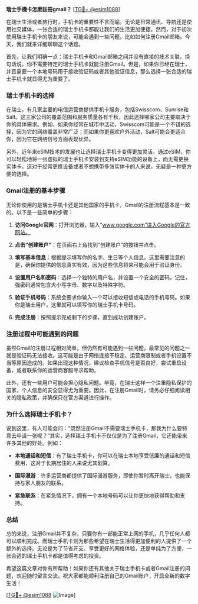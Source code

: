 **瑞士手機卡怎麽註冊gmail？** [[TG💪+ @esim1088](https://t.me/s/esim1088)]

在瑞士生活或者旅行时，手机卡的重要性不言而喻。无论是日常通讯、导航还是使用社交媒体，一张合适的瑞士手机卡都能让我们的生活更加便捷。然而，对于初次使用瑞士手机卡的朋友来说，可能会遇到一些问题，比如如何注册Gmail邮箱。今天，我们就来详细聊聊这个话题。

首先，让我们明确一点：瑞士手机卡和Gmail邮箱之间并没有直接的技术关联。换句话说，你不需要特定的瑞士手机卡就能注册Gmail。但是，如果你已经在瑞士，并且需要一个本地号码用于接收验证码或者其他验证信息，那么选择一张合适的瑞士手机卡就显得尤为重要了。

### 瑞士手机卡的选择

在瑞士，有几家主要的电信运营商提供手机卡服务，包括Swisscom、Sunrise和Salt。这三家公司的覆盖范围和服务质量各有千秋，因此选择哪家公司主要取决于你的具体需求。例如，如果你经常在城市中活动，Swisscom可能是一个不错的选择，因为它的网络覆盖非常广泛；而如果你更喜欢户外活动，Salt可能会更适合你，因为它在网络信号方面表现优异。

另外，近年来eSIM技术的发展也让选择瑞士手机卡变得更加灵活。通过eSIM，你可以轻松地将一张虚拟的瑞士手机卡安装到支持eSIM功能的设备上，而无需更换实体卡。这对于经常更换设备或者不想携带多张实体卡的人来说，无疑是一种更方便的选择。

### Gmail注册的基本步骤

无论你使用的是瑞士手机卡还是其他国家的手机卡，Gmail的注册流程基本是一致的。以下是一些简单的步骤：

1. **访问Google官网**：打开浏览器，输入“www.google.com”进入Google的官方网站。
   
2. **点击“创建账户”**：在页面右上角找到“创建账户”的按钮并点击。

3. **填写基本信息**：根据提示填写你的名字、生日等个人信息。这里需要注意的是，确保你提供的信息真实有效，因为这些信息将来可能会用于验证身份。

4. **设置用户名和密码**：选择一个独特的用户名，并设置一个安全的密码。记住，强密码通常包含大小写字母、数字以及特殊字符。

5. **验证手机号码**：系统会要求你输入一个可以接收短信或电话的手机号码。如果你是瑞士用户，这里就可以填写你的瑞士手机卡号码。

6. **完成注册**：按照提示完成剩下的步骤，直到成功创建账户。

### 注册过程中可能遇到的问题

虽然Gmail的注册过程相对简单，但仍然有可能遇到一些问题。最常见的问题之一就是验证码无法接收。这可能是由于网络连接不稳定、运营商限制或者手机设置不当等原因造成的。如果出现这种情况，建议检查手机信号是否良好，尝试重启设备，或者联系你的运营商客服寻求帮助。

此外，还有一些用户可能会担心隐私问题。毕竟，在瑞士这样一个注重隐私保护的国家，个人信息的安全显得尤为重要。因此，在注册Gmail时，请务必仔细阅读相关的隐私政策，并确保只在官方渠道进行操作。

### 为什么选择瑞士手机卡？

说到这里，有人可能会问：“既然注册Gmail不需要瑞士手机卡，那我为什么要特意去申请一张呢？”其实，选择瑞士手机卡不仅仅是为了注册Gmail，它还能带来许多其他的好处。例如：

- **本地通话和短信**：有了瑞士手机卡，你可以在瑞士本地享受低廉的通话和短信费用，这对于长期居住的人来说尤其划算。
  
- **国际漫游**：许多运营商都提供了国际漫游服务，即使你暂时离开瑞士，也能保持与家人朋友的联系。

- **紧急联系**：在紧急情况下，拥有一个本地号码可以让你更快地获得帮助和支持。

### 总结

总的来说，注册Gmail并不复杂，只要你有一部能正常上网的手机，几乎任何人都可以顺利完成。而瑞士手机卡则为那些希望在瑞士生活得更加便利的人提供了一个额外的选择。无论是为了节省开支、享受更好的网络体验，还是单纯为了方便，一张合适的瑞士手机卡都是值得考虑的投资。

希望这篇文章对你有所帮助！如果你还有其他关于瑞士手机卡或者Gmail注册的问题，欢迎随时留言交流。祝大家都能顺利注册自己的Gmail账户，开启全新的数字生活！

[[TG💪+ @esim1088](https://t.me/s/esim1088) ![Image](https://i.postimg.cc/4NQfJmqS/Snipaste-2025-05-13-00-14-12.png)]
